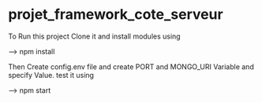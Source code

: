 # projet_framework_cote_serveur

To Run this project Clone it and install modules using

--> npm install

Then Create config.env file and create PORT and MONGO_URI Variable and specify Value.
test it using

--> npm start
